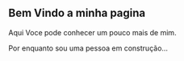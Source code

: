 ## Bem Vindo a minha pagina

Aqui Voce pode conhecer um pouco mais de mim.

Por enquanto sou uma pessoa em construção...
